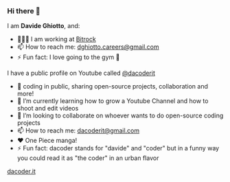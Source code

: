 ### Hi there 👋

I am **Davide Ghiotto**, and: 

- 👨🏻‍💻 I am working at [Bitrock](https://bitrock.it/)
- 📫 How to reach me: dghiotto.careers@gmail.com
- ⚡ Fun fact: I love going to the gym 💪

I have a public profile on Youtube called [@dacoderit](https://www.youtube.com/channel/UCp-6Cv5ksm2mY-xLJqvLVKw)
- 💬 coding in public, sharing open-source projects, collaboration and more!
- 🌱 I’m currently learning how to grow a Youtube Channel and how to shoot and edit videos
- 💞️ I’m looking to collaborate on whoever wants to do open-source coding projects
- 📫 How to reach me: dacoderit@gmail.com
- ❤️ One Piece manga!
- ⚡ Fun fact: dacoder stands for "davide" and "coder" but in a funny way you could read it as "the coder" in an urban flavor

[dacoder.it](https://dacoder.it)


